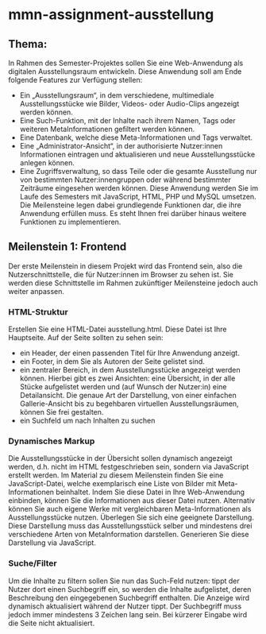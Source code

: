 # mmn-assignment-ausstellung 
## Thema:
In Rahmen des Semester-Projektes sollen Sie eine Web-Anwendung als digitalen
Ausstellungsraum entwickeln. Diese Anwendung soll am Ende folgende Features zur
Verfügung stellen:
- Ein „Ausstellungsraum“, in dem verschiedene, multimediale Ausstellungsstücke
wie Bilder, Videos- oder Audio-Clips angezeigt werden können.
- Eine Such-Funktion, mit der Inhalte nach ihrem Namen, Tags oder weiteren MetaInformationen gefiltert werden können.
- Eine Datenbank, welche diese Meta-Informationen und Tags verwaltet.
- Eine „Administrator-Ansicht“, in der authorisierte Nutzer:innen Informationen
eintragen und aktualisieren und neue Ausstellungsstücke anlegen können.
- Eine Zugriffsverwaltung, so dass Teile oder die gesamte Ausstellung nur von
bestimmten Nutzer:innengruppen oder während bestimmter Zeiträume eingesehen
werden können.
Diese Anwendung werden Sie im Laufe des Semesters mit JavaScript, HTML, PHP und
MySQL umsetzen. Die Meilensteine legen dabei grundlegende Funktionen dar, die ihre
Anwendung erfüllen muss. Es steht Ihnen frei darüber hinaus weitere Funktionen zu
implementieren.

## Meilenstein 1: Frontend
Der erste Meilenstein in diesem Projekt wird das Frontend sein, also die
Nutzerschnittstelle, die für Nutzer:innen im Browser zu sehen ist. Sie werden diese
Schnittstelle im Rahmen zukünftiger Meilensteine jedoch auch weiter anpassen.
### HTML-Struktur
Erstellen Sie eine HTML-Datei ausstellung.html. Diese Datei ist Ihre Hauptseite.
Auf der Seite sollten zu sehen sein:
- ein Header, der einen passenden Titel für Ihre Anwendung anzeigt.
- ein Footer, in dem Sie als Autoren der Seite gelistet sind.
- ein zentraler Bereich, in dem Ausstellungsstücke angezeigt werden können.
  Hierbei gibt es zwei Ansichten: eine Übersicht, in der alle Stücke aufgelistet
  werden und (auf Wunsch der Nutzer:in) eine Detailansicht.
  Die genaue Art der Darstellung, von einer einfachen Gallerie-Ansicht bis zu
  begehbaren virtuellen Ausstellungsräumen, können Sie frei gestalten.
- ein Suchfeld um nach Inhalten zu suchen
### Dynamisches Markup
Die Ausstellungsstücke in der Übersicht sollen dynamisch angezeigt werden, d.h.
nicht im HTML festgeschrieben sein, sondern via JavaScript erstellt werden.
Im Material zu diesem Meilenstein finden Sie eine JavaScript-Datei, welche
exemplarisch eine Liste von Bilder mit Meta-Informationen beinhaltet. Indem Sie
diese Datei in Ihre Web-Anwendung einbinden, können Sie die Informationen aus
dieser Datei nutzen. Alternativ können Sie auch eigene Werke mit vergleichbaren
Meta-Informationen als Ausstellungsstücke nutzen.
Überlegen Sie sich eine geeignete Darstellung. Diese Darstellung muss das
Ausstellungsstück selber und mindestens drei verschiedene Arten von MetaInformation darstellen. Generieren Sie diese Darstellung via JavaScript.
### Suche/Filter
Um die Inhalte zu filtern sollen Sie nun das Such-Feld nutzen: tippt der Nutzer dort
einen Suchbegriff ein, so werden die Inhalte aufgelistet, deren Beschreibung den
eingegebenen Suchbegriff enthalten. Die Anzeige wird dynamisch aktualisiert
während der Nutzer tippt. Der Suchbegriff muss jedoch immer mindestens 3
Zeichen lang sein. Bei kürzerer Eingabe wird die Seite nicht aktualisiert.
